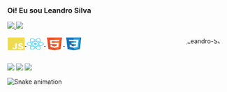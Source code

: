 ### Oi! Eu sou Leandro Silva

<div>
  <a href="https://www.linkedin.com/in/leandro-d-silva/">
  <img height="180em" src="https://github-readme-stats.vercel.app/api?username=leandrosilva3&show_icons=true&theme=github_dark&include_all_commits=true&count_private=true"/>
  <img height="180em" src="https://github-readme-stats.vercel.app/api/top-langs/?username=leandrosilva3&layout=compact&langs_count=7&theme=github_dark"/>
</div>


<div style="display: inline_block"><br>
  <img align="center" alt="Leandro-Js" height="30" width="40" src="https://raw.githubusercontent.com/devicons/devicon/master/icons/javascript/javascript-plain.svg">
  <img align="center" alt="Leandro-React" height="30" width="40" src="https://raw.githubusercontent.com/devicons/devicon/master/icons/react/react-original.svg">
  <img align="center" alt="Leandro-HTML" height="30" width="40" src="https://raw.githubusercontent.com/devicons/devicon/master/icons/html5/html5-original.svg">
  <img align="center" alt="Leandro-CSS" height="30" width="40" src="https://raw.githubusercontent.com/devicons/devicon/master/icons/css3/css3-original.svg">
  <img align="right" alt="Leandro-Silva" height="150" style="border-radius:50px;" src="https://media.discordapp.net/attachments/995764432279961676/995765774134296606/download20220700154614.png?width=365&height=365">
</div>

  
##
 
<div>
  <a href="https://www.linkedin.com/in/leandro-d-silva/" target="_blank"><img src="https://img.shields.io/badge/LinkedIn-0077B5?style=for-the-badge&logo=linkedin&logoColor=white"></a>
  <a href="https://www.instagram.com/leandro_siilva17/" target="_blank"><img src="https://img.shields.io/badge/Instagram-E4405F?style=for-the-badge&logo=instagram&logoColor=white"></a>
  <a href="https://t.me/leandrosilva17" target="_blank"><img src="https://img.shields.io/badge/Telegram-2CA5E0?style=for-the-badge&logo=telegram&logoColor=white" target="_blank"></a>
  
  ![Snake animation](https://github.com/leandrosilva3/leandrosilva3)
  
</div>
